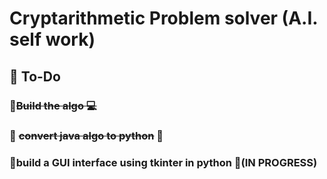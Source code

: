 # Cryptarithmetic Problem solver (A.I. self work)
 ## 🚵 To-Do
 ### 📌<del>Build the algo 💻 </del>
 ### 📌 <del>convert java algo to python</del> 🥵
 ### 📌build a GUI interface using tkinter in python 🐍(IN PROGRESS)
